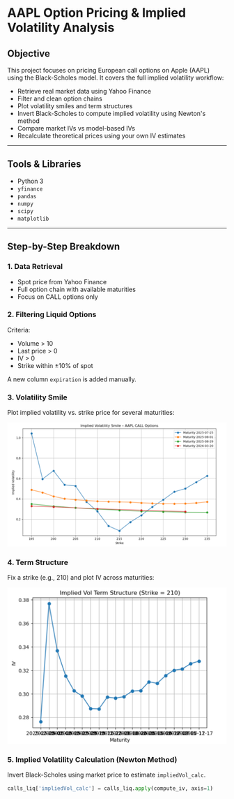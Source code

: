 # AAPL Option Pricing & Implied Volatility Analysis

## Objective

This project focuses on pricing European call options on Apple (AAPL) using the Black-Scholes model. It covers the full implied volatility workflow:

- Retrieve real market data using Yahoo Finance
- Filter and clean option chains
- Plot volatility smiles and term structures
- Invert Black-Scholes to compute implied volatility using Newton's method
- Compare market IVs vs model-based IVs
- Recalculate theoretical prices using your own IV estimates

---

## Tools & Libraries

- Python 3
- `yfinance`
- `pandas`
- `numpy`
- `scipy`
- `matplotlib`

---

## Step-by-Step Breakdown

### 1. **Data Retrieval**
- Spot price from Yahoo Finance
- Full option chain with available maturities
- Focus on CALL options only

### 2. **Filtering Liquid Options**
Criteria:
- Volume > 10  
- Last price > 0  
- IV > 0  
- Strike within ±10% of spot  

A new column `expiration` is added manually.

### 3. **Volatility Smile**
Plot implied volatility vs. strike price for several maturities:

![Volatility Smile](smile.png)

### 4. **Term Structure**
Fix a strike (e.g., 210) and plot IV across maturities:

![Term Structure](term_structure.png)

### 5. **Implied Volatility Calculation (Newton Method)**
Invert Black-Scholes using market price to estimate `impliedVol_calc`.

```python
calls_liq['impliedVol_calc'] = calls_liq.apply(compute_iv, axis=1)
